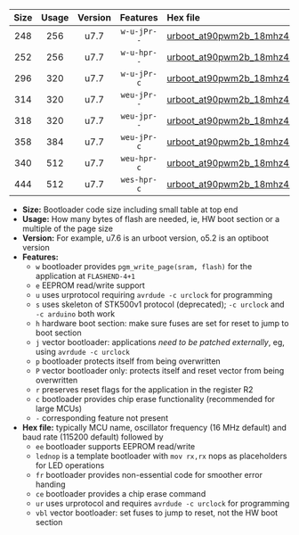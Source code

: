 |Size|Usage|Version|Features|Hex file|
|:-:|:-:|:-:|:-:|:--|
|248|256|u7.7|`w-u-jPr--`|[urboot_at90pwm2b_18mhz432_9600bps_lednop_ur_vbl.hex](https://raw.githubusercontent.com/stefanrueger/urboot.hex/main/mcus/at90pwm2b/fcpu_18mhz432/9600_bps/urboot_at90pwm2b_18mhz432_9600bps_lednop_ur_vbl.hex)|
|252|256|u7.7|`w-u-hpr--`|[urboot_at90pwm2b_18mhz432_9600bps_lednop_fr_ur.hex](https://raw.githubusercontent.com/stefanrueger/urboot.hex/main/mcus/at90pwm2b/fcpu_18mhz432/9600_bps/urboot_at90pwm2b_18mhz432_9600bps_lednop_fr_ur.hex)|
|296|320|u7.7|`w-u-jPr-c`|[urboot_at90pwm2b_18mhz432_9600bps_lednop_fr_ce_ur_vbl.hex](https://raw.githubusercontent.com/stefanrueger/urboot.hex/main/mcus/at90pwm2b/fcpu_18mhz432/9600_bps/urboot_at90pwm2b_18mhz432_9600bps_lednop_fr_ce_ur_vbl.hex)|
|314|320|u7.7|`weu-jPr--`|[urboot_at90pwm2b_18mhz432_9600bps_ee_lednop_ur_vbl.hex](https://raw.githubusercontent.com/stefanrueger/urboot.hex/main/mcus/at90pwm2b/fcpu_18mhz432/9600_bps/urboot_at90pwm2b_18mhz432_9600bps_ee_lednop_ur_vbl.hex)|
|318|320|u7.7|`weu-jpr--`|[urboot_at90pwm2b_18mhz432_9600bps_ee_lednop_fr_ur_vbl.hex](https://raw.githubusercontent.com/stefanrueger/urboot.hex/main/mcus/at90pwm2b/fcpu_18mhz432/9600_bps/urboot_at90pwm2b_18mhz432_9600bps_ee_lednop_fr_ur_vbl.hex)|
|358|384|u7.7|`weu-jPr-c`|[urboot_at90pwm2b_18mhz432_9600bps_ee_lednop_fr_ce_ur_vbl.hex](https://raw.githubusercontent.com/stefanrueger/urboot.hex/main/mcus/at90pwm2b/fcpu_18mhz432/9600_bps/urboot_at90pwm2b_18mhz432_9600bps_ee_lednop_fr_ce_ur_vbl.hex)|
|340|512|u7.7|`weu-hpr-c`|[urboot_at90pwm2b_18mhz432_9600bps_ee_lednop_fr_ce_ur.hex](https://raw.githubusercontent.com/stefanrueger/urboot.hex/main/mcus/at90pwm2b/fcpu_18mhz432/9600_bps/urboot_at90pwm2b_18mhz432_9600bps_ee_lednop_fr_ce_ur.hex)|
|444|512|u7.7|`wes-hpr-c`|[urboot_at90pwm2b_18mhz432_9600bps_ee_lednop_fr_ce.hex](https://raw.githubusercontent.com/stefanrueger/urboot.hex/main/mcus/at90pwm2b/fcpu_18mhz432/9600_bps/urboot_at90pwm2b_18mhz432_9600bps_ee_lednop_fr_ce.hex)|

- **Size:** Bootloader code size including small table at top end
- **Usage:** How many bytes of flash are needed, ie, HW boot section or a multiple of the page size
- **Version:** For example, u7.6 is an urboot version, o5.2 is an optiboot version
- **Features:**
  + `w` bootloader provides `pgm_write_page(sram, flash)` for the application at `FLASHEND-4+1`
  + `e` EEPROM read/write support
  + `u` uses urprotocol requiring `avrdude -c urclock` for programming
  + `s` uses skeleton of STK500v1 protocol (deprecated); `-c urclock` and `-c arduino` both work
  + `h` hardware boot section: make sure fuses are set for reset to jump to boot section
  + `j` vector bootloader: applications *need to be patched externally*, eg, using `avrdude -c urclock`
  + `p` bootloader protects itself from being overwritten
  + `P` vector bootloader only: protects itself and reset vector from being overwritten
  + `r` preserves reset flags for the application in the register R2
  + `c` bootloader provides chip erase functionality (recommended for large MCUs)
  + `-` corresponding feature not present
- **Hex file:** typically MCU name, oscillator frequency (16 MHz default) and baud rate (115200 default) followed by
  + `ee` bootloader supports EEPROM read/write
  + `lednop` is a template bootloader with `mov rx,rx` nops as placeholders for LED operations
  + `fr` bootloader provides non-essential code for smoother error handing
  + `ce` bootloader provides a chip erase command
  + `ur` uses urprotocol and requires `avrdude -c urclock` for programming
  + `vbl` vector bootloader: set fuses to jump to reset, not the HW boot section
